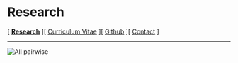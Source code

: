 # Research

[ **[Research](/index.md)** ][ [Curriculum Vitae](/cv.md) ][ [Github](https://github.com/status-five) ][ [Contact](/contact.md) ]

---

![All pairwise](assets/dendogram.png)<br>
